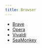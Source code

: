 ```yaml
---
title: Browser
---
```


- [Brave](https://www.brave.com/)
- [Opera](https://www.opera.com/)
- [Vivaldi](https://vivaldi.com/)
- [SeaMonkey](https://www.seamonkey-project.org/)
